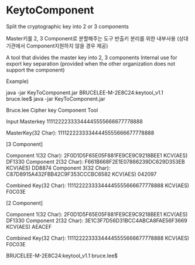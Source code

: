 # KeytoComponent
Split the cryptographic key into 2 or 3 components


Master키를 2, 3 Component로 분할해주는 도구
반출키 분리를 위한 내부사용 (상대기관에서 Component지원하지 않을 경우 제공)

A tool that divides the master key into 2, 3 components
Internal use for export key separation (provided when the other organization does not support the component)


Example)

java -jar KeyToComponent.jar
BRUCELEE-M-2E8C24:keytool_v1.1 bruce.lee$ java -jar KeyToComponent.jar


Bruce.lee Cipher key Component Tool



Input Masterkey
11112222333344445555666677778888

MasterKey(32 Char): 11112222333344445555666677778888

[3 Component]

Component 1(32 Char): 2F0D1D5F65E05F881FE9CE9C9218BEE1   KCV(AES)  DF1330
Component 2(32 Char): F661B668F2E1E07866239DC629D353EB   KCV(AES)  DD8874
Component 3(32 Char): C87D8915A432FBB42C9F353CCCBC6582   KCV(AES)  042097

Combined Key(32 Char): 11112222333344445555666677778888   KCV(AES)  F0C03E

[2 Component]

Component 1(32 Char): 2F0D1D5F65E05F881FE9CE9C9218BEE1   KCV(AES)  DF1330
Component 2(32 Char): 3E1C3F7D56D31BCC4ABCA8FAE56F3669   KCV(AES)  AEACEF

Combined Key(32 Char): 11112222333344445555666677778888   KCV(AES)  F0C03E

BRUCELEE-M-2E8C24:keytool_v1.1 bruce.lee$
